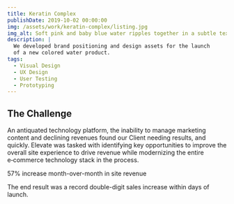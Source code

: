 ```yaml
---
title: Keratin Complex
publishDate: 2019-10-02 00:00:00
img: /assets/work/keratin-complex/listing.jpg
img_alt: Soft pink and baby blue water ripples together in a subtle texture.
description: |
  We developed brand positioning and design assets for the launch
  of a new colored water product.
tags:
  - Visual Design
  - UX Design
  - User Testing
  - Prototyping
---
```


## The Challenge
An antiquated technology platform, the inability to manage marketing content and declining revenues found our Client needing results, and quickly. Elevate was tasked with identifying key opportunities to improve the overall site experience to drive revenue while modernizing the entire e‑commerce technology stack in the process. 

57% increase month-over-month in site revenue

The end result was a record double-digit sales increase within days of launch.